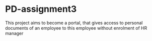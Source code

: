 # PD-assignment3
This project aims to become a portal, that gives access to personal documents of an employee to this employee without enrolment of HR manager
